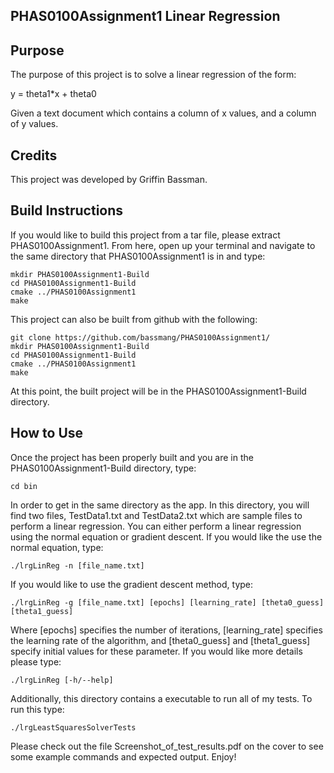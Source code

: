 PHAS0100Assignment1 Linear Regression
------------------
 
Purpose
-------

The purpose of this project is to solve a linear regression of the form:

y = theta1*x + theta0

Given a text document which contains a column of x values, and a column of y values.

Credits
-------

This project was developed by Griffin Bassman.

Build Instructions
------------------

If you would like to build this project from a tar file, please extract PHAS0100Assignment1. From here, open up your terminal and navigate to the same directory that PHAS0100Assignment1 is in and type:

```
mkdir PHAS0100Assignment1-Build
cd PHAS0100Assignment1-Build
cmake ../PHAS0100Assignment1
make
```

This project can also be built from github with the following:
```
git clone https://github.com/bassmang/PHAS0100Assignment1/
mkdir PHAS0100Assignment1-Build
cd PHAS0100Assignment1-Build
cmake ../PHAS0100Assignment1
make
```
At this point, the built project will be in the PHAS0100Assignment1-Build directory.

How to Use
------------------

Once the project has been properly built and you are in the PHAS0100Assignment1-Build directory, type:
```
cd bin
```
In order to get in the same directory as the app. In this directory, you will find two files, TestData1.txt and TestData2.txt which are sample files to perform a linear regression. You can either perform a linear regression using the normal equation or gradient descent. If you would like the use the normal equation, type:
```
./lrgLinReg -n [file_name.txt]
```
If you would like to use the gradient descent method, type:
```
./lrgLinReg -g [file_name.txt] [epochs] [learning_rate] [theta0_guess] [theta1_guess]
```
Where [epochs] specifies the number of iterations, [learning_rate] specifies the learning rate of the algorithm, and [theta0_guess] and [theta1_guess] specify initial values for these parameter. If you would like more details please type:
```
./lrgLinReg [-h/--help]
```
Additionally, this directory contains a executable to run all of my tests. To run this type:
```
./lrgLeastSquaresSolverTests
```
Please check out the file Screenshot_of_test_results.pdf on the cover to see some example commands and expected output. 
Enjoy!
